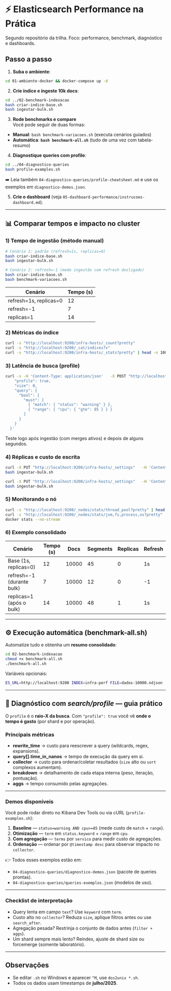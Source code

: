 # ⚡ Elasticsearch Performance na Prática

Segundo repositório da trilha. Foco: performance, benchmark, diagnóstico e dashboards.

## Passo a passo
1. **Suba o ambiente**:
```bash
cd 01-ambiente-docker && docker-compose up -d
```
2. **Crie índice e ingeste 10k docs**:
```bash
cd ../02-benchmark-indexacao
bash criar-indice-base.sh
bash ingestar-bulk.sh
```
3. **Rode benchmarks e compare**  
Você pode seguir de duas formas:
- **Manual**: `bash benchmark-variacoes.sh` (executa cenários guiados)
- **Automática**: **`bash benchmark-all.sh`** (tudo de uma vez com tabela-resumo)

4. **Diagnostique queries com profile**:
```bash
cd ../04-diagnostico-queries
bash profile-examples.sh
```
➡️ Leia também `04-diagnostico-queries/profile-cheatsheet.md` e use os exemplos em `diagnostico-demos.json`.

5. **Crie o dashboard** (veja `05-dashboard-performance/instrucoes-dashboard.md`).

---

## 📊 Comparar tempos e impacto no cluster

### 1) Tempo de ingestão (método manual)
```bash
# Cenário 1: padrão (refresh=1s, replicas=0)
bash criar-indice-base.sh
bash ingestar-bulk.sh

# Cenário 2: refresh=-1 (mede ingestão com refresh desligado)
bash criar-indice-base.sh
bash benchmark-variacoes.sh
```

| Cenário               | Tempo (s) |
|------------------------|-----------|
| refresh=1s, replicas=0 | 12        |
| refresh=-1             | 7         |
| replicas=1             | 14        |

### 2) Métricas do índice
```bash
curl -s "http://localhost:9200/infra-hosts/_count?pretty"
curl -s "http://localhost:9200/_cat/indices?v"
curl -s "http://localhost:9200/infra-hosts/_stats?pretty" | head -n 100
```

### 3) Latência de busca (profile)
```bash
curl -s -H 'Content-Type: application/json'   -X POST "http://localhost:9200/infra-hosts/_search?pretty" -d '{
    "profile": true,
    "size": 0,
    "query": {
      "bool": {
        "must": [
          { "match": { "status": "warning" } },
          { "range": { "cpu": { "gte": 85 } } }
        ]
      }
    }
  }'
```
Teste logo após ingestão (com merges ativos) e depois de alguns segundos.

### 4) Réplicas e custo de escrita
```bash
curl -X PUT "http://localhost:9200/infra-hosts/_settings"   -H 'Content-Type: application/json' -d '{"index":{"number_of_replicas":0}}'
bash ingestar-bulk.sh

curl -X PUT "http://localhost:9200/infra-hosts/_settings"   -H 'Content-Type: application/json' -d '{"index":{"number_of_replicas":1}}'
bash ingestar-bulk.sh
```

### 5) Monitorando o nó
```bash
curl -s "http://localhost:9200/_nodes/stats/thread_pool?pretty" | head -n 200
curl -s "http://localhost:9200/_nodes/stats/jvm,fs,process,os?pretty" | head -n 200
docker stats --no-stream
```

### 6) Exemplo consolidado
| Cenário                         | Tempo (s) | Docs | Segments | Replicas | Refresh |
|---------------------------------|-----------|------|----------|----------|---------|
| Base (1s, replicas=0)            | 12        | 10000| 45       | 0        | 1s      |
| refresh=-1 (durante bulk)        | 7         | 10000| 12       | 0        | -1      |
| replicas=1 (após o bulk)         | 14        | 10000| 48       | 1        | 1s      |

---

## ⚙️ Execução automática (benchmark-all.sh)

Automatize tudo e obtenha um **resumo consolidado**:
```bash
cd 02-benchmark-indexacao
chmod +x benchmark-all.sh
./benchmark-all.sh
```

Variáveis opcionais:
```bash
ES_URL=http://localhost:9200 INDEX=infra-perf FILE=dados-10000.ndjson ./benchmark-all.sh
```

---

## 🔎 Diagnóstico com _search/profile_ — guia prático

O `profile` é o **raio-X da busca**. Com `"profile": true` você vê **onde o tempo é gasto** (por shard e por operação).

### Principais métricas
- **rewrite_time** → custo para reescrever a query (wildcards, regex, expansions).  
- **query[].time_in_nanos** → tempo de execução da query em si.  
- **collector** → custo para ordenar/coletar resultados (`size` alto ou `sort` complexos aumentam).  
- **breakdown** → detalhamento de cada etapa interna (peso, iteração, pontuação).  
- **aggs** → tempo consumido pelas agregações.

---

### Demos disponíveis
Você pode rodar direto no Kibana Dev Tools ou via cURL (`profile-examples.sh`):

1. **Baseline** — `status=warning AND cpu>=85` (mede custo de `match` + `range`).  
2. **Otimização** — `term` em `status.keyword` + `range` em `cpu`.  
3. **Com agregação** — `terms` por `servico` para medir custo de agregações.  
4. **Ordenação** — ordenar por `@timestamp desc` para observar impacto no `collector`.

👉 Todos esses exemplos estão em:  
- `04-diagnostico-queries/diagnostico-demos.json` (pacote de queries prontas).  
- `04-diagnostico-queries/queries-exemplos.json` (modelos de uso).  

---

### Checklist de interpretação
- Query lenta em campo `text`? Use `keyword` com `term`.  
- Custo alto no `collector`? Reduza `size`, aplique filtros antes ou use `search_after`.  
- Agregação pesada? Restrinja o conjunto de dados antes (`filter + aggs`).  
- Um shard sempre mais lento? Reindex, ajuste de shard size ou forcemerge (somente laboratório).  

---

## Observações
- Se editar `.sh` no Windows e aparecer `^M`, use `dos2unix *.sh`.  
- Todos os dados usam timestamps de **julho/2025**.  
